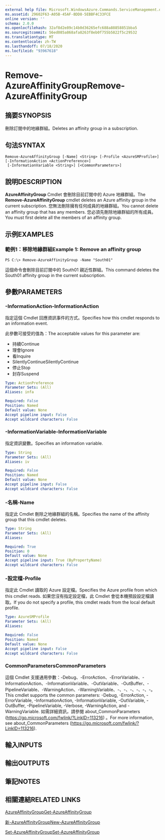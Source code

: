 ```yaml
---
external help file: Microsoft.WindowsAzure.Commands.ServiceManagement.dll-Help.xml
ms.assetid: 29602F63-A05B-45AF-8DD8-5EBBF4C33FCE
online version: ''
schema: 2.0.0
ms.openlocfilehash: 32af8d2e89c14b0d36265efc688a88858851bba5
ms.sourcegitcommit: 56ed085a868afa8263f8eb0f755b5822f5c29532
ms.translationtype: MT
ms.contentlocale: zh-TW
ms.lasthandoff: 07/18/2020
ms.locfileid: "93967618"
---
```

# <span data-ttu-id="a1c24-101">Remove-AzureAffinityGroup</span><span class="sxs-lookup"><span data-stu-id="a1c24-101">Remove-AzureAffinityGroup</span></span>

## <span data-ttu-id="a1c24-102">摘要</span><span class="sxs-lookup"><span data-stu-id="a1c24-102">SYNOPSIS</span></span>
<span data-ttu-id="a1c24-103">刪除訂閱中的地緣群組。</span><span class="sxs-lookup"><span data-stu-id="a1c24-103">Deletes an affinity group in a subscription.</span></span>

## <span data-ttu-id="a1c24-104">句法</span><span class="sxs-lookup"><span data-stu-id="a1c24-104">SYNTAX</span></span>

```
Remove-AzureAffinityGroup [-Name] <String> [-Profile <AzureSMProfile>] [-InformationAction <ActionPreference>]
 [-InformationVariable <String>] [<CommonParameters>]
```

## <span data-ttu-id="a1c24-105">說明</span><span class="sxs-lookup"><span data-stu-id="a1c24-105">DESCRIPTION</span></span>
<span data-ttu-id="a1c24-106">**AzureAffinityGroup** Cmdlet 會刪除目前訂閱中的 Azure 地緣群組。</span><span class="sxs-lookup"><span data-stu-id="a1c24-106">The **Remove-AzureAffinityGroup** cmdlet deletes an Azure affinity group in the current subscription.</span></span>
<span data-ttu-id="a1c24-107">您無法刪除擁有任何成員的地緣群組。</span><span class="sxs-lookup"><span data-stu-id="a1c24-107">You cannot delete an affinity group that has any members.</span></span>
<span data-ttu-id="a1c24-108">您必須先刪除地緣群組的所有成員。</span><span class="sxs-lookup"><span data-stu-id="a1c24-108">You must first delete all the members of an affinity group.</span></span>

## <span data-ttu-id="a1c24-109">示例</span><span class="sxs-lookup"><span data-stu-id="a1c24-109">EXAMPLES</span></span>

### <span data-ttu-id="a1c24-110">範例1：移除地緣群組</span><span class="sxs-lookup"><span data-stu-id="a1c24-110">Example 1: Remove an affinity group</span></span>
```
PS C:\> Remove-AzureAffinityGroup -Name "South01"
```

<span data-ttu-id="a1c24-111">這個命令會刪除目前訂閱中的 South01 親近性群組。</span><span class="sxs-lookup"><span data-stu-id="a1c24-111">This command deletes the South01 affinity group in the current subscription.</span></span>

## <span data-ttu-id="a1c24-112">參數</span><span class="sxs-lookup"><span data-stu-id="a1c24-112">PARAMETERS</span></span>

### <span data-ttu-id="a1c24-113">-InformationAction</span><span class="sxs-lookup"><span data-stu-id="a1c24-113">-InformationAction</span></span>
<span data-ttu-id="a1c24-114">指定這個 Cmdlet 回應資訊事件的方式。</span><span class="sxs-lookup"><span data-stu-id="a1c24-114">Specifies how this cmdlet responds to an information event.</span></span>

<span data-ttu-id="a1c24-115">此參數可接受的值為：</span><span class="sxs-lookup"><span data-stu-id="a1c24-115">The acceptable values for this parameter are:</span></span>

- <span data-ttu-id="a1c24-116">持續</span><span class="sxs-lookup"><span data-stu-id="a1c24-116">Continue</span></span>
- <span data-ttu-id="a1c24-117">理會</span><span class="sxs-lookup"><span data-stu-id="a1c24-117">Ignore</span></span>
- <span data-ttu-id="a1c24-118">看</span><span class="sxs-lookup"><span data-stu-id="a1c24-118">Inquire</span></span>
- <span data-ttu-id="a1c24-119">SilentlyContinue</span><span class="sxs-lookup"><span data-stu-id="a1c24-119">SilentlyContinue</span></span>
- <span data-ttu-id="a1c24-120">停止</span><span class="sxs-lookup"><span data-stu-id="a1c24-120">Stop</span></span>
- <span data-ttu-id="a1c24-121">封存</span><span class="sxs-lookup"><span data-stu-id="a1c24-121">Suspend</span></span>

```yaml
Type: ActionPreference
Parameter Sets: (All)
Aliases: infa

Required: False
Position: Named
Default value: None
Accept pipeline input: False
Accept wildcard characters: False
```

### <span data-ttu-id="a1c24-122">-InformationVariable</span><span class="sxs-lookup"><span data-stu-id="a1c24-122">-InformationVariable</span></span>
<span data-ttu-id="a1c24-123">指定資訊變數。</span><span class="sxs-lookup"><span data-stu-id="a1c24-123">Specifies an information variable.</span></span>

```yaml
Type: String
Parameter Sets: (All)
Aliases: iv

Required: False
Position: Named
Default value: None
Accept pipeline input: False
Accept wildcard characters: False
```

### <span data-ttu-id="a1c24-124">-名稱</span><span class="sxs-lookup"><span data-stu-id="a1c24-124">-Name</span></span>
<span data-ttu-id="a1c24-125">指定此 Cmdlet 刪除之地緣群組的名稱。</span><span class="sxs-lookup"><span data-stu-id="a1c24-125">Specifies the name of the affinity group that this cmdlet deletes.</span></span>

```yaml
Type: String
Parameter Sets: (All)
Aliases: 

Required: True
Position: 0
Default value: None
Accept pipeline input: True (ByPropertyName)
Accept wildcard characters: False
```

### <span data-ttu-id="a1c24-126">-設定檔</span><span class="sxs-lookup"><span data-stu-id="a1c24-126">-Profile</span></span>
<span data-ttu-id="a1c24-127">指定此 Cmdlet 讀取的 Azure 設定檔。</span><span class="sxs-lookup"><span data-stu-id="a1c24-127">Specifies the Azure profile from which this cmdlet reads.</span></span>
<span data-ttu-id="a1c24-128">如果您沒有指定設定檔，此 Cmdlet 會從本機預設設定檔讀取。</span><span class="sxs-lookup"><span data-stu-id="a1c24-128">If you do not specify a profile, this cmdlet reads from the local default profile.</span></span>

```yaml
Type: AzureSMProfile
Parameter Sets: (All)
Aliases: 

Required: False
Position: Named
Default value: None
Accept pipeline input: False
Accept wildcard characters: False
```

### <span data-ttu-id="a1c24-129">CommonParameters</span><span class="sxs-lookup"><span data-stu-id="a1c24-129">CommonParameters</span></span>
<span data-ttu-id="a1c24-130">這個 Cmdlet 支援通用參數：-Debug、-ErrorAction、-ErrorVariable、-InformationAction、-InformationVariable、-OutVariable、-OutBuffer、-PipelineVariable、-WarningAction、-WarningVariable、-、-、-、-、-、-。</span><span class="sxs-lookup"><span data-stu-id="a1c24-130">This cmdlet supports the common parameters: -Debug, -ErrorAction, -ErrorVariable, -InformationAction, -InformationVariable, -OutVariable, -OutBuffer, -PipelineVariable, -Verbose, -WarningAction, and -WarningVariable.</span></span> <span data-ttu-id="a1c24-131">如需詳細資訊，請參閱 about_CommonParameters (https://go.microsoft.com/fwlink/?LinkID=113216) 。</span><span class="sxs-lookup"><span data-stu-id="a1c24-131">For more information, see about_CommonParameters (https://go.microsoft.com/fwlink/?LinkID=113216).</span></span>

## <span data-ttu-id="a1c24-132">輸入</span><span class="sxs-lookup"><span data-stu-id="a1c24-132">INPUTS</span></span>

## <span data-ttu-id="a1c24-133">輸出</span><span class="sxs-lookup"><span data-stu-id="a1c24-133">OUTPUTS</span></span>

## <span data-ttu-id="a1c24-134">筆記</span><span class="sxs-lookup"><span data-stu-id="a1c24-134">NOTES</span></span>

## <span data-ttu-id="a1c24-135">相關連結</span><span class="sxs-lookup"><span data-stu-id="a1c24-135">RELATED LINKS</span></span>

[<span data-ttu-id="a1c24-136">AzureAffinityGroup</span><span class="sxs-lookup"><span data-stu-id="a1c24-136">Get-AzureAffinityGroup</span></span>](./Get-AzureAffinityGroup.md)

[<span data-ttu-id="a1c24-137">新-AzureAffinityGroup</span><span class="sxs-lookup"><span data-stu-id="a1c24-137">New-AzureAffinityGroup</span></span>](./New-AzureAffinityGroup.md)

[<span data-ttu-id="a1c24-138">Set-AzureAffinityGroup</span><span class="sxs-lookup"><span data-stu-id="a1c24-138">Set-AzureAffinityGroup</span></span>](./Set-AzureAffinityGroup.md)


